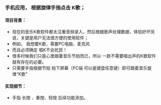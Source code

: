### 手机应用， 根据旋律手指点击 K歌；

#### 项目背景：
* 现在的音乐K歌软件都太注重音频录入，然后根据歌声处理数据，体验好坏另说，关键是用户无法很方便的使用软件；
* 例如， 我想要K歌，需要PC电脑、麦克风
* 而且必须确定 唱K不会扰民！
* 很多时候我们只是心里跟着音乐节拍而已，所以 一款不需要唱出声的K歌软件就有存在的必要。
* 只需要手指根据节拍 拍下屏幕（PC端 可以是键盘任意键）即可跟着音乐旋律“K歌” 


#### 实现细节：
* 手指 长按 、重按、轻按 后续功能添加。 
